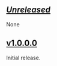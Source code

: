 ## [_Unreleased_](https://github.com/freckle/hspec-junit-formatter/compare/v1.0.0.0...main)

None

## [v1.0.0.0](https://github.com/freckle/hspec-junit-formatter/tree/v1.0.0.0)

Initial release.
